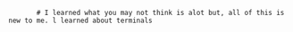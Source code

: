            # I learned what you may not think is alot but, all of this is new to me. l learned about terminals
